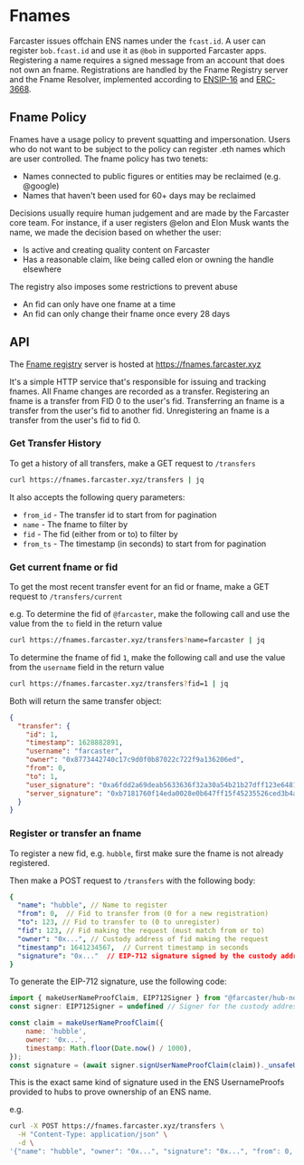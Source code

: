 # Fnames

Farcaster issues offchain ENS names under the `fcast.id`. A user can register `bob.fcast.id` and use it as `@bob` in supported Farcaster apps. Registering a name requires a signed message from an account that does not own an fname. Registrations are handled by the Fname Registry server and the Fname Resolver, implemented according to [ENSIP-16](https://docs.ens.domains/ens-improvement-proposals/ensip-16-offchain-metadata) and [ERC-3668](https://eips.ethereum.org/EIPS/eip-3668).

## Fname Policy

Fnames have a usage policy to prevent squatting and impersonation. Users who do not want to be subject to the policy can register .eth names which are user controlled. The fname policy has two tenets:

- Names connected to public figures or entities may be reclaimed (e.g. @google)
- Names that haven't been used for 60+ days may be reclaimed

Decisions usually require human judgement and are made by the Farcaster core team. For instance, if a user registers @elon and Elon Musk wants the name, we made the decision based on whether the user:

- Is active and creating quality content on Farcaster
- Has a reasonable claim, like being called elon or owning the handle elsewhere

The registry also imposes some restrictions to prevent abuse
 - An fid can only have one fname at a time
 - An fid can only change their fname once every 28 days

## API

The [Fname registry](https://github.com/farcasterxyz/fname-registry) server is hosted at https://fnames.farcaster.xyz

It's a simple HTTP service that's responsible for issuing and tracking fnames. All Fname changes are recorded as a transfer.
Registering an fname is a transfer from FID 0 to the user's fid. Transferring an fname is a transfer from the user's fid to another fid. Unregistering an fname is a transfer from the user's fid to fid 0.

### Get Transfer History

To get a history of all transfers, make a GET request to `/transfers` 

```bash
curl https://fnames.farcaster.xyz/transfers | jq
```

It also accepts the following query parameters:
 - `from_id` - The transfer id to start from for pagination
 - `name` - The fname to filter by
 - `fid` - The fid (either from or to) to filter by
 - `from_ts` - The timestamp (in seconds) to start from for pagination

### Get current fname or fid

To get the most recent transfer event for an fid or fname, make a GET request to `/transfers/current`

e.g. To determine the fid of `@farcaster`, make the following call and use the value from the `to` field in the return value
```bash
curl https://fnames.farcaster.xyz/transfers?name=farcaster | jq
```

To determine the fname of fid `1`, make the following call and use the value from the `username` field in the return value
```bash
curl https://fnames.farcaster.xyz/transfers?fid=1 | jq
```

Both will return the same transfer object:
```json
{
  "transfer": {
    "id": 1,
    "timestamp": 1628882891,
    "username": "farcaster",
    "owner": "0x8773442740c17c9d0f0b87022c722f9a136206ed",
    "from": 0,
    "to": 1,
    "user_signature": "0xa6fdd2a69deab5633636f32a30a54b21b27dff123e6481532746eadca18cd84048488a98ca4aaf90f4d29b7e181c4540b360ba0721b928e50ffcd495734ef8471b",
    "server_signature": "0xb7181760f14eda0028e0b647ff15f45235526ced3b4ae07fcce06141b73d32960d3253776e62f761363fb8137087192047763f4af838950a96f3885f3c2289c41b"
  }
}
```

### Register or transfer an fname

To register a new fid, e.g. `hubble`, first make sure the fname is not already registered.

Then make a POST request to `/transfers` with the following body:

```yaml
{
  "name": "hubble", // Name to register
  "from": 0,  // Fid to transfer from (0 for a new registration)
  "to": 123, // Fid to transfer to (0 to unregister)
  "fid": 123, // Fid making the request (must match from or to)
  "owner": "0x...", // Custody address of fid making the request
  "timestamp": 1641234567,  // Current timestamp in seconds
  "signature": "0x..."  // EIP-712 signature signed by the custody address of the fid
}
```

To generate the EIP-712 signature, use the following code:

```js
import { makeUserNameProofClaim, EIP712Signer } from "@farcaster/hub-nodejs";
const signer: EIP712Signer = undefined // Signer for the custody address (use appropriate subclass from hub-nodejs for ethers or viem)

const claim = makeUserNameProofClaim({
    name: 'hubble',
    owner: '0x...',
    timestamp: Math.floor(Date.now() / 1000),
});
const signature = (await signer.signUserNameProofClaim(claim))._unsafeUnwrap();
```
This is the exact same kind of signature used in the ENS UsernameProofs provided to hubs to prove ownership of an ENS name.


e.g.
```bash
curl -X POST https://fnames.farcaster.xyz/transfers \
  -H "Content-Type: application/json" \
  -d \
'{"name": "hubble", "owner": "0x...", "signature": "0x...", "from": 0, "to": 1000, "timestamp": 1641234567, fid: 1000}'
```
